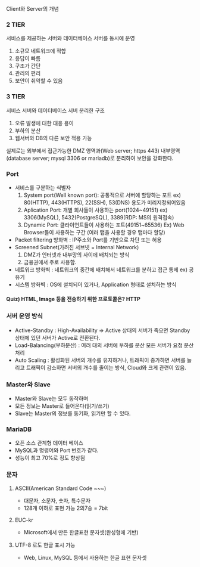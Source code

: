 Client와 Server의 개념

### 2 TIER

서비스를 제공하는 서버와 데이터베이스 서버를 동시에 운영

1. 소규모 네트워크에 적합
2. 응답이 빠름
3. 구조가 간단
4. 관리의 편리
5. 보안이 취약할 수 있음

### 3 TIER

서비스 서버와 데이터베이스 서버 분리한 구조

1. 오류 발생에 대한 대응 용이
2. 부하의 분산
3. 웹서버와 DB의 다른 보안 적용 가능

실제로는 외부에서 접근가능한 DMZ 영역과(Web server; https 443) 내부영역(database server; mysql 3306 or mariadb)로 분리하여 보안을 강화한다.

### Port 

- 서비스를 구분하는 식별자
  1) System port(Well known port): 공통적으로 서버에 할당하는 포트
     ex) 80(HTTP), 443(HTTPS), 22(SSH), 53(DNS) 용도가 미리지정되어있음
  2) Aplication Port: 개별 회사들이 사용하는 port(1024~49151)
     ex) 3306(MySQL), 5432(PostgreSQL), 3389(RDP: MS의 원격접속)
  3) Dynamic Port: 클라이언트들이 사용하는 포트(49151~65536)
     Ex) Web Browser들이 사용하는 구간 (여러 탭을 사용할 경우 탭마다 할당)
- Packet filtering 방화벽 : IP주소와 Port를 기반으로 차단 또는 허용
- Screened Subnet(가려진 서브넷 = Internal Network)
  1. DMZ가 인터넷과 내부망의 사이에 배치되는 방식
  2. 금융권에서 주로 사용함.
- 네트워크 방화벽 : 네트워크의 중간에 배치해서 네트워크를 분하고 접근 통제 ex) 공유기
- 시스템 방화벽 : OS에 설치되어 있거나, Application 형태로 설치하는 방식

#### Quiz) HTML, Image 등을 전송하기 위한 프로토콜은? HTTP



### 서버 운영 방식

- Active-Standby : High-Availability => Active 상태의 서버가 죽으면 Standby 상태에 있던 서버가 Active로 전환된다.
- Load-Balancing(부하분산) : 여러 대의 서버에 부하를 분산 모든 서버가 요청 분산처리
- Auto Scaling : 활성화된 서버의 개수를 유지하거나, 트래픽이 증가하면 서버를 늘리고 트래픽이 감소하면 서버의 개수를 줄이는 방식, Cloud와 크게 관련이 있음.

### Master와 Slave

- Master와 Slave는 모두 동작하며
- 모든 정보는 Master로 들어온다(읽기/쓰기)
- Slave는 Master의 정보를 동기화, 읽기만 할 수 있다.

### MariaDB

- 오픈 소스 관계형 데이터 베이스 
- MySQL과 명령어와 Port 번호가 같다.
- 성능이 최고 70%로 정도 향상됨

### 문자

1) ASCII(American Standard Code ~~~)

   - 대문자, 소문자, 숫자, 특수문자
   - 128개 이하로 표현 가능 2의7승 = 7bit

2) EUC-kr 

   - Microsoft에서 만든 한글표현 문자셋(완성형에 기반)

3) UTF-8 로도 한글 표시 가능

   - Web, Linux, MySQL 등에서 사용하는 한글 표현 문자셋

   